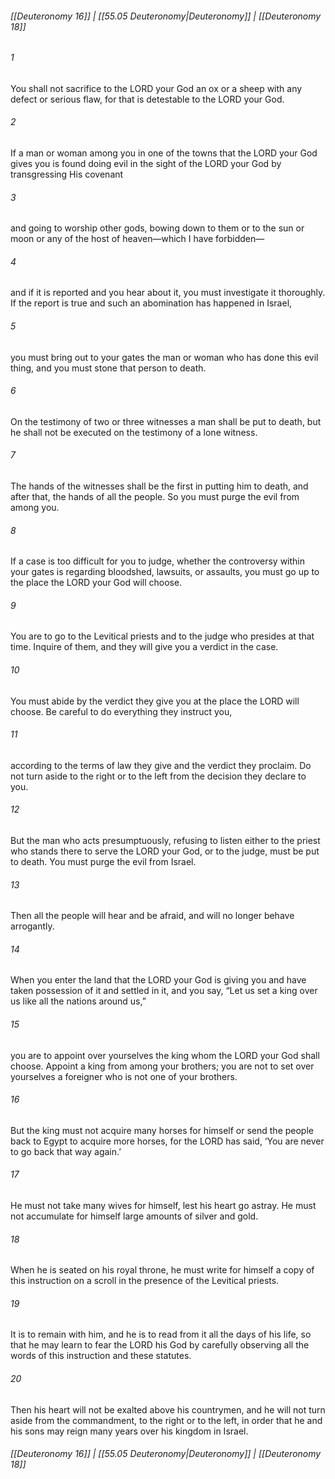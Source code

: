 
###### [[Deuteronomy 16]] | [[55.05 Deuteronomy|Deuteronomy]] | [[Deuteronomy 18]]

###### 1
You shall not sacrifice to the LORD your God an ox or a sheep with any defect or serious flaw, for that is detestable to the LORD your God.
###### 2
If a man or woman among you in one of the towns that the LORD your God gives you is found doing evil in the sight of the LORD your God by transgressing His covenant
###### 3
and going to worship other gods, bowing down to them or to the sun or moon or any of the host of heaven—which I have forbidden—
###### 4
and if it is reported and you hear about it, you must investigate it thoroughly. If the report is true and such an abomination has happened in Israel,
###### 5
you must bring out to your gates the man or woman who has done this evil thing, and you must stone that person to death.
###### 6
On the testimony of two or three witnesses a man shall be put to death, but he shall not be executed on the testimony of a lone witness.
###### 7
The hands of the witnesses shall be the first in putting him to death, and after that, the hands of all the people. So you must purge the evil from among you.
###### 8
If a case is too difficult for you to judge, whether the controversy within your gates is regarding bloodshed, lawsuits, or assaults, you must go up to the place the LORD your God will choose.
###### 9
You are to go to the Levitical priests and to the judge who presides at that time. Inquire of them, and they will give you a verdict in the case.
###### 10
You must abide by the verdict they give you at the place the LORD will choose. Be careful to do everything they instruct you,
###### 11
according to the terms of law they give and the verdict they proclaim. Do not turn aside to the right or to the left from the decision they declare to you.
###### 12
But the man who acts presumptuously, refusing to listen either to the priest who stands there to serve the LORD your God, or to the judge, must be put to death. You must purge the evil from Israel.
###### 13
Then all the people will hear and be afraid, and will no longer behave arrogantly.
###### 14
When you enter the land that the LORD your God is giving you and have taken possession of it and settled in it, and you say, “Let us set a king over us like all the nations around us,”
###### 15
you are to appoint over yourselves the king whom the LORD your God shall choose. Appoint a king from among your brothers; you are not to set over yourselves a foreigner who is not one of your brothers.
###### 16
But the king must not acquire many horses for himself or send the people back to Egypt to acquire more horses, for the LORD has said, ‘You are never to go back that way again.’
###### 17
He must not take many wives for himself, lest his heart go astray. He must not accumulate for himself large amounts of silver and gold.
###### 18
When he is seated on his royal throne, he must write for himself a copy of this instruction on a scroll in the presence of the Levitical priests.
###### 19
It is to remain with him, and he is to read from it all the days of his life, so that he may learn to fear the LORD his God by carefully observing all the words of this instruction and these statutes.
###### 20
Then his heart will not be exalted above his countrymen, and he will not turn aside from the commandment, to the right or to the left, in order that he and his sons may reign many years over his kingdom in Israel.

###### [[Deuteronomy 16]] | [[55.05 Deuteronomy|Deuteronomy]] | [[Deuteronomy 18]]
